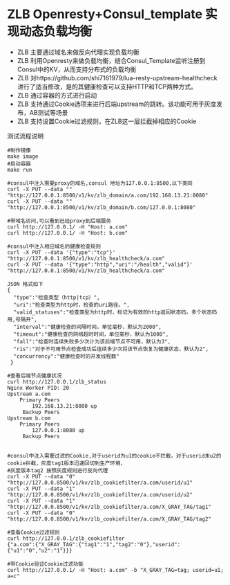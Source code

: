 # ZLB Openresty+Consul_template 实现动态负载均衡

- ZLB 主要通过域名来做反向代理实现负载均衡
- ZLB 利用Openresty来做负载均衡，结合Consul_Template监听注册到Consul中的KV，从而支持分布式的负载均衡
- ZLB 对https://github.com/shi7161979/lua-resty-upstream-healthcheck 进行了适当修改，是的其健康检查可以支持HTTP和TCP两种方式。
- ZLB 通过容器的方式进行启动
- ZLB 支持通过Cookie选项来进行后端upstream的跳转。该功能可用于灰度发布，AB测试等场景
- ZLB 支持设置Cookie过滤规则，在ZLB这一层拦截掉相应的Cookie

测试流程说明
```
#制作镜像
make image
#启动容器
make run

#consul中注入需要proxy的域名,consul 地址为127.0.0.1:8500,以下类同
curl -X PUT --data "" "http://127.0.0.1:8500/v1/kv/zlb_domain/a.com/192.168.13.21:8080"
curl -X PUT --data "" "http://127.0.0.1:8500/v1/kv/zlb_domain/b.com/127.0.0.1:8080"

#带域名访问,可以看到已经proxy到后端服务
curl http://127.0.0.1/ -H "Host: a.com"
curl http://127.0.0.1/ -H "Host: b.com"

#consul中注入相应域名的健康检查规则
curl -X PUT --data '{"type":"tcp"}' "http://127.0.0.1:8500/v1/kv/zlb_healthcheck/a.com"
curl -X PUT --data '{"type":"http","uri":"/health","valid"}' "http://127.0.0.1:8500/v1/kv/zlb_healthcheck/a.com"

JSON 格式如下
{ 
  "type":"检查类型（http|tcp）",
  "uri":"检查类型为http时，检查的uri路径。",
  "valid_statuses":"检查类型为http时，标记为有效的http返回状态码。多个状态码用,号隔开",
  "interval":"健康检查的间隔时间，单位毫秒，默认为2000",
  "timeout":"健康检查的网络超时时间，单位毫秒，默认为1000",
  "fall":"检查时连续失败多少次计为该后端节点不可用，默认为3",
  "ris":"对于不可用节点检查成功后连续多少次将该节点恢复为健康状态，默认为2",
  "concurrency":"健康检查时的并发线程数"
 }

#查看后端节点健康状况
curl http://127.0.0.1/zlb_status
Nginx Worker PID: 20
Upstream a.com
    Primary Peers
        192.168.13.21:8080 up 
     Backup Peers
Upstream b.com
    Primary Peers
        127.0.0.1:8080 up 
     Backup Peers     


#consul中注入需要过滤的Cookie,对于userid为u1的cookie不拦截，对于userid未u2的cookie拦截，灰度tag1版本迅速回切到生产环境，
#灰度版本tag2 按照灰度规则进行反向代理
curl -X PUT --data "0" "http://127.0.0.8500/v1/kv/zlb_cookiefilter/a.com/userid/u1"
curl -X PUT --data "1" "http://127.0.0.8500/v1/kv/zlb_cookiefilter/a.com/userid/u2"
curl -X PUT --data "1" "http://127.0.0.8500/v1/kv/zlb_cookiefilter/a.com/X_GRAY_TAG/tag1"
curl -X PUT --data "0" "http://127.0.0.8500/v1/kv/zlb_cookiefilter/a.com/X_GRAY_TAG/tag2"

#查看Cookie过滤规则
curl http://127.0.0.1/zlb_cookiefilter
{"a.com":{"X_GRAY_TAG":{"tag1":"1","tag2":"0"},"userid":{"u1":"0","u2":"1"}}}

#带Cookie验证Cookie过滤功能
curl http://127.0.0.1/ -H "Host: a.com" -b "X_GRAY_TAG=tag; userid=u1; a=c"
``` 

